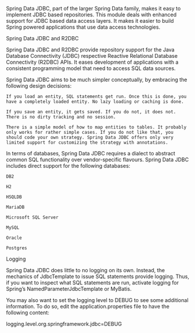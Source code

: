 Spring Data JDBC, part of the larger Spring Data family, makes it easy to implement JDBC based repositories. This module deals with enhanced support for JDBC based data access layers. It makes it easier to build Spring powered applications that use data access technologies.

Spring Data JDBC and R2DBC

Spring Data JDBC and R2DBC provide repository support for the Java Database Connectivity (JDBC) respective Reactive Relational Database Connectivity (R2DBC) APIs. It eases development of applications with a consistent programming model that need to access SQL data sources.



Spring Data JDBC aims to be much simpler conceptually, by embracing the following design decisions:

    If you load an entity, SQL statements get run. Once this is done, you have a completely loaded entity. No lazy loading or caching is done.

    If you save an entity, it gets saved. If you do not, it does not. There is no dirty tracking and no session.

    There is a simple model of how to map entities to tables. It probably only works for rather simple cases. If you do not like that, you should code your own strategy. Spring Data JDBC offers only very limited support for customizing the strategy with annotations.



In terms of databases, Spring Data JDBC requires a dialect to abstract common SQL functionality over vendor-specific flavours. Spring Data JDBC includes direct support for the following databases:

    DB2

    H2

    HSQLDB

    MariaDB

    Microsoft SQL Server

    MySQL

    Oracle

    Postgres

Logging

Spring Data JDBC does little to no logging on its own. Instead, the mechanics of JdbcTemplate to issue SQL statements provide logging. Thus, if you want to inspect what SQL statements are run, activate logging for Spring’s NamedParameterJdbcTemplate or MyBatis.

You may also want to set the logging level to DEBUG to see some additional information. To do so, edit the application.properties file to have the following content:

logging.level.org.springframework.jdbc=DEBUG


